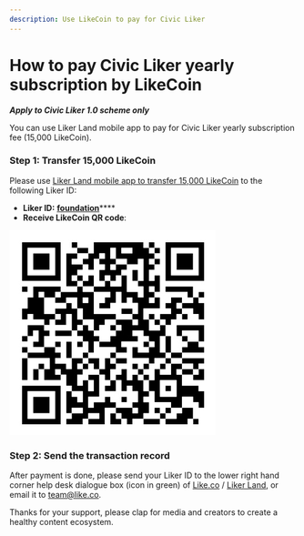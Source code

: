 ```yaml
---
description: Use LikeCoin to pay for Civic Liker
---
```


# How to pay Civic Liker yearly subscription by LikeCoin

_**Apply to Civic Liker 1.0 scheme only**_

You can use Liker Land mobile app to pay for Civic Liker yearly subscription fee \(15,000 LikeCoin\). 

### Step 1: Transfer 15,000 LikeCoin

Please use [Liker Land mobile app to transfer 15,000 LikeCoin](https://docs.like.co/user-guide/likecoin-token/like-pay) to the following Liker ID:

* **Liker ID:** [**foundation**](https://like.co/foundation/15000)\*\*\*\*
* **Receive LikeCoin QR code**:

![Liker ID: foundation](../../.gitbook/assets/img_0803.jpg)

### **Step 2: Send the transaction record**

After payment is done, please send your Liker ID to the lower right hand corner help desk dialogue box \(icon in green\) of [Like.co](https://like.co/) / [Liker Land](https://liker.land/), or email it to [team@like.co](mailto:team@like.co).

Thanks for your support, please clap for media and creators to create a healthy content ecosystem.

